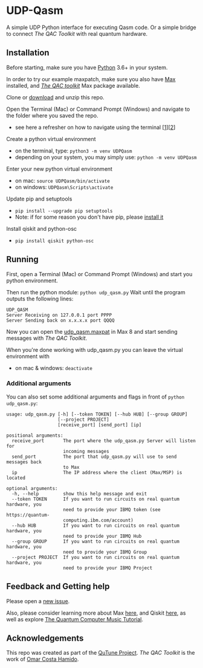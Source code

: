 # UDP-Qasm
A simple UDP Python interface for executing Qasm code.
Or a simple bridge to connect _The QAC Toolkit_ with real quantum hardware.

## Installation
Before starting, make sure you have [Python](https://www.python.org/) 3.6+ in your system.

In order to try our example maxpatch, make sure you also have [Max](http://cycling74.com) installed, and [_The QAC toolkit_](http://quantumland.art) Max package available.

Clone or [download](https://github.com/iccmr-quantum/UDP-Qasm/archive/refs/heads/main.zip) and unzip this repo.

Open the Terminal (Mac) or Command Prompt (Windows) and navigate to the folder  where you saved the repo.
- see here a refresher on how to navigate using the terminal [[1](https://computers.tutsplus.com/tutorials/navigating-the-terminal-a-gentle-introduction--mac-3855)][[2](https://www.macworld.com/article/221277/command-line-navigating-files-folders-mac-terminal.html)]

Create a python virtual environment
- on the terminal, type: `python3 -m venv UDPQasm`
- depending on your system, you may simply use: `python -m venv UDPQasm`

Enter your new python virtual environment
- on mac: `source UDPQasm/bin/activate`
- on windows: `UDPQasm\Scripts\activate`

Update pip and setuptools
- `pip install --upgrade pip setuptools`
- Note: if for some reason you don't have pip, please [install it](https://phoenixnap.com/kb/install-pip-windows)

Install qiskit and python-osc
- `pip install qiskit python-osc`

## Running

First, open a Terminal (Mac) or Command Prompt (Windows) and start you python environment.

Then run the python module: `python udp_qasm.py`
Wait until the program outputs the following lines:
```console
UDP_QASM
Server Receiving on 127.0.0.1 port PPPP
Server Sending back on x.x.x.x port QQQQ
```
Now you can open the [udp_qasm.maxpat](udp_qasm.maxpat) in Max 8 and start sending messages with _The QAC Toolkit_.

When you're done working with udp_qasm.py you can leave the virtual environment with
- on mac & windows: `deactivate`

### Additional arguments
You can also set some additional arguments and flags in front of `python udp_qasm.py`:

```console
usage: udp_qasm.py [-h] [--token TOKEN] [--hub HUB] [--group GROUP]
                   [--project PROJECT]
                   [receive_port] [send_port] [ip]

positional arguments:
  receive_port       The port where the udp_qasm.py Server will listen for
                     incoming messages
  send_port          The port that udp_qasm.py will use to send messages back
                     to Max
  ip                 The IP address where the client (Max/MSP) is located

optional arguments:
  -h, --help         show this help message and exit
  --token TOKEN      If you want to run circuits on real quantum hardware, you
                     need to provide your IBMQ token (see https://quantum-
                     computing.ibm.com/account)
  --hub HUB          If you want to run circuits on real quantum hardware, you
                     need to provide your IBMQ Hub
  --group GROUP      If you want to run circuits on real quantum hardware, you
                     need to provide your IBMQ Group
  --project PROJECT  If you want to run circuits on real quantum hardware, you
                     need to provide your IBMQ Project
```



## Feedback and Getting help
Please open a [new issue](https://github.com/iccmr-quantum/UDP-Qasm/issues/new).

Also, please consider learning more about Max [here](https://cycling74.com/get-started), and Qiskit [here](https://qiskit.org/learn), as well as explore [The Quantum Computer Music Tutorial](https://github.com/iccmr-quantum/The-Quantum-Computer-Music-Tutorial).

## Acknowledgements
This repo was created as part of the [QuTune Project](https://iccmr-quantum.github.io/).
_The QAC Toolkit_ is the work of [Omar Costa Hamido](https://omarcostahamido.com).
